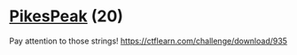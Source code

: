 # [PikesPeak](https://ctflearn.com/challenge/935) (20)
Pay attention to those strings! https://ctflearn.com/challenge/download/935
